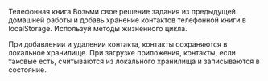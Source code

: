 Телефонная книга Возьми свое решение задания из предыдущей домашней работы и добавь хранение
контактов телефонной книги в localStorage. Используй методы жизненного цикла.

При добавлении и удалении контакта, контакты сохраняются в локальное хранилище. При загрузке
приложения, контакты, если таковые есть, считываются из локального хранилища и записываются в
состояние.
